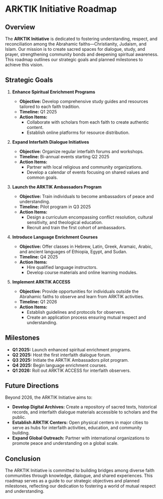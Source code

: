 # ARKTIK Initiative Roadmap

## Overview

The **ARKTIK Initiative** is dedicated to fostering understanding, respect, and reconciliation among the Abrahamic faiths—Christianity, Judaism, and Islam. Our mission is to create sacred spaces for dialogue, study, and prayer, strengthening community bonds and deepening spiritual awareness. This roadmap outlines our strategic goals and planned milestones to achieve this vision.

## Strategic Goals

1. **Enhance Spiritual Enrichment Programs**

   - **Objective:** Develop comprehensive study guides and resources tailored to each faith tradition.
   - **Timeline:** Q1 2025
   - **Action Items:**
     - Collaborate with scholars from each faith to create authentic content.
     - Establish online platforms for resource distribution.

2. **Expand Interfaith Dialogue Initiatives**

   - **Objective:** Organize regular interfaith forums and workshops.
   - **Timeline:** Bi-annual events starting Q2 2025
   - **Action Items:**
     - Partner with local religious and community organizations.
     - Develop a calendar of events focusing on shared values and common goals.

3. **Launch the ARKTIK Ambassadors Program**

   - **Objective:** Train individuals to become ambassadors of peace and understanding.
   - **Timeline:** Pilot program in Q3 2025
   - **Action Items:**
     - Design a curriculum encompassing conflict resolution, cultural sensitivity, and theological education.
     - Recruit and train the first cohort of ambassadors.

4. **Introduce Language Enrichment Courses**

   - **Objective:** Offer classes in Hebrew, Latin, Greek, Aramaic, Arabic, and ancient languages of Ethiopia, Egypt, and Sudan.
   - **Timeline:** Q4 2025
   - **Action Items:**
     - Hire qualified language instructors.
     - Develop course materials and online learning modules.

5. **Implement ARKTIK ACCESS**

   - **Objective:** Provide opportunities for individuals outside the Abrahamic faiths to observe and learn from ARKTIK activities.
   - **Timeline:** Q1 2026
   - **Action Items:**
     - Establish guidelines and protocols for observers.
     - Create an application process ensuring mutual respect and understanding.

## Milestones

- **Q1 2025:** Launch enhanced spiritual enrichment programs.
- **Q2 2025:** Host the first interfaith dialogue forum.
- **Q3 2025:** Initiate the ARKTIK Ambassadors pilot program.
- **Q4 2025:** Begin language enrichment courses.
- **Q1 2026:** Roll out ARKTIK ACCESS for interfaith observers.

## Future Directions

Beyond 2026, the ARKTIK Initiative aims to:

- **Develop Digital Archives:** Create a repository of sacred texts, historical records, and interfaith dialogue materials accessible to scholars and the public.
- **Establish ARKTIK Centers:** Open physical centers in major cities to serve as hubs for interfaith activities, education, and community building.
- **Expand Global Outreach:** Partner with international organizations to promote peace and understanding on a global scale.

## Conclusion

The ARKTIK Initiative is committed to building bridges among diverse faith communities through knowledge, dialogue, and shared experiences. This roadmap serves as a guide to our strategic objectives and planned milestones, reflecting our dedication to fostering a world of mutual respect and understanding.
